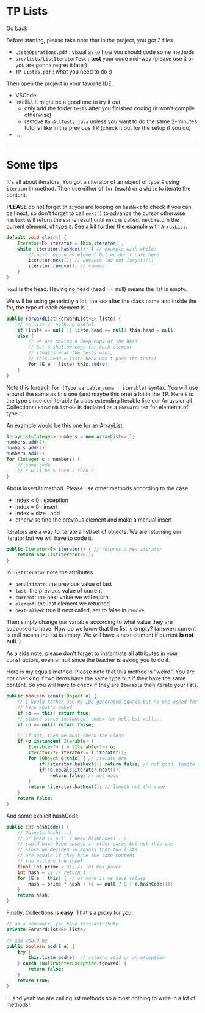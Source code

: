 # TP Lists

[Go back](..)

Before starting, please take note that in the project,
you got 3 files

* ``ListeOperations.pdf`` : visual as to how you should code some
methods
* ``src/lists/ListIteratorTest`` : **test** your code
mid-way (please use it or you are gonna regret it later)
* ``TP Listes.pdf`` : what you need to do :)

Then open the project in your favorite
IDE, 

* VSCode 
* IntelliJ. It might be a good one to try it out
  * only add the folder ``tests`` after you finished coding
    (it won't compile otherwise)
  * remove ``RunAllTests.java`` unless you want to do the same 2-minutes tutorial
  like in the previous TP (check it out for
  the setup if you do)
* ...
  
<hr class="sr">

# Some tips

It's all about iterators. You got an iterator
of an object of type ``E`` using `iterator()`
method. Then use either of ``for`` (each)
or a ``while`` to iterate the content.

**PLEASE** do not forget this: you are looping
on ``hasNext`` to check if you can call next, so
don't forget to call ``next()`` to advance
the cursor otherwise ``hasNext`` will return
the same result until ``next`` is called. `next`
return the current element, of type ``E``. See a
bit further the example with ``ArrayList``.

```java
default void clear() {
    Iterator<E> iterator = this.iterator();
    while (iterator.hasNext()) { // example with while!
        // next return an element but we don't care here
        iterator.next(); // advance (do not forget!!!)
        iterator.remove(); // remove
    }
}
```

``head`` is the head. Having no head (head == null)
means the list is empty.

We will be using genericity a lot, the `<E>`
after the class name and inside the for, the
type of each element is `E`.

```java
public ForwardList(ForwardList<E> liste) {
    // no list or nothing useful
    if (liste == null || liste.head == null) this.head = null;
    else {
        // we are making a deep copy of the head
        // but a shallow copy for each element 
        // (that's what the tests want, 
        // this.head = liste.head won't pass the tests)
        for (E e : liste) this.add(e);
    }
}
```

Note this foreach ``for (Type variable_name : iterable)``
syntax. You will use around the same as this one (and maybe
this one) a lot in the TP. Here ``E`` is the type since
our iterable (a class extending Iterable like our Arrays
or all Collections) ``ForwardList<E>``
is declared as a ``ForwardList`` for elements of type
``E``.

An example would be this one for an ArrayList.

```java
ArrayList<Integer> numbers = new ArrayList<>();
numbers.add(5);
numbers.add(7);
numbers.add(9);
for (Integer c : numbers) {
    // some code
    // c will be 5 then 7 then 9
}
```

About insertAt method. Please use other methods
according to the case

* index < 0 : exception
* index = 0 : insert
* index = size : add
* otherwise find the previous element and make a manual insert

Iterators are a way to iterate a list/set of objects.
We are returning our iterator but we will have to code
it.

```java
public Iterator<E> iterator() { // returns a new iterator
    return new ListIterator<>();
}
```

In ``ListIterator`` note the attributes 

* ``penultimate``: the previous value of last
* ``last``: the previous value of current
* ``current``: the next value we will return
* ``element``: the last element we returned
* ``nextCalled``: true if next called, set to false in `remove`

Then simply change our variable according to what
value they are supposed to have. How do we know that
the list is empty? (answer: <span class="spoiler">
current is null means the list is empty. We will have a next
element if current **is not null**.
</span>)

As a side note, please don't forget to instantiate all
attributes in your constructors, even at null since
the teacher is asking you to do it.

Here is my equals method. Please note that this method is "weird". You are not checking if two
items have the same type but if they have the same content. So you
will have to check if they are ``Iterable`` then 
iterate your lists.

```java
public boolean equals(Object o) {
    // i would rather use my IDE generated equals but no one asked for my choice
    // here what's asked
    if (o == this) return true;
    // stupid since instanceof check for null but well...
    if (o == null) return false;

    // if not, then we must check the class
    if (o instanceof Iterable) {
        Iterable<?> l = (Iterable<?>) o;
        Iterator<?> iterator = l.iterator();
        for (Object e:this) { // iterate one
            if(!iterator.hasNext()) return false; // not good, length is not the same
            if(!e.equals(iterator.next()))
                return false; // not good
        }
        return !iterator.hasNext(); // length not the same
    }
    return false;
}
```

And some explicit hashCode

```java
public int hashCode() {
    // Objects.hash(...)
    // or head != null ? head.hashCode() : 0
    // could have been enough in other cases but not this one
    // since we decided in equals that two lists
    // are equals if they have the same content
    // (no matters the type).
    final int prime = 31; // int max power
    int hash = 1; // return 1
    for (E e : this) { // or more is we have values
        hash = prime * hash + (e == null ? 0 : e.hashCode());
    }
    return hash;
}
```

Finally, Collections is **easy**. That's a proxy for you!

```java
// as a remember, you have this attribute
private ForwardList<E> liste;

// add would be
public boolean add(E e) {
    try {
        this.liste.add(e); // returns void or an exception
    } catch (NullPointerException ignored) {
        return false;
    }
    return true;
}
```

... and yeah we are calling list methods so
almost nothing to write in a lot of methods!